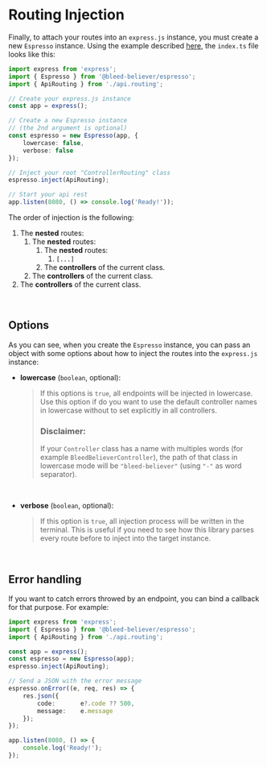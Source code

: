 # Routing Injection

Finally, to attach your routes into an `express.js` instance, you must create a new `Espresso` instance. Using the example described [here](/docs/espresso/getting-started.md#folder-structure), the `index.ts` file looks like this:

```ts
import express from 'express';
import { Espresso } from '@bleed-believer/espresso';
import { ApiRouting } from './api.routing';

// Create your express.js instance
const app = express();

// Create a new Espresso instance
// (the 2nd argument is optional)
const espresso = new Espresso(app, {
    lowercase: false,
    verbose: false
});

// Inject your root "ControllerRouting" class
espresso.inject(ApiRouting);

// Start your api rest
app.listen(8080, () => console.log('Ready!'));
```

The order of injection is the following:
1. The __nested__ routes:
    1. The __nested__ routes:
        1. The __nested__ routes:
            1. `[...]`
        1. The __controllers__ of the current class.
    1. The __controllers__ of the current class.
1. The __controllers__ of the current class.

<br />

## Options

As you can see, when you create the `Espresso` instance, you can pass an object with some options about how to inject the routes into the `express.js` instance:
- __lowercase__ (`boolean`, optional):
    > If this options is `true`, all endpoints will be injected in lowercase.  Use this option if do you want to use the default controller names in lowercase without to set explicitly in all controllers.
    > 
    > ### Disclaimer:
    > If your `Controller` class has a name with multiples words (for example `BleedBelieverController`), the path of that class in lowercase mode will be `"bleed-believer"` (using `"-"` as word separator).

<br />

- __verbose__ (`boolean`, optional):
    > If this option is `true`, all injection process will be written in the terminal. This is useful if you need to see how this library parses every route before to inject into the target instance.

<br />

## Error handling

If you want to catch errors throwed by an endpoint, you can bind a callback for that purpose. For example:

```ts
import express from 'express';
import { Espresso } from '@bleed-believer/espresso';
import { ApiRouting } from './api.routing';

const app = express();
const espresso = new Espresso(app);
espresso.inject(ApiRouting);

// Send a JSON with the error message
espresso.onError((e, req, res) => {
    res.json({
        code:       e?.code ?? 500,
        message:    e.message
    });
});

app.listen(8080, () => {
    console.log('Ready!');
});
```
